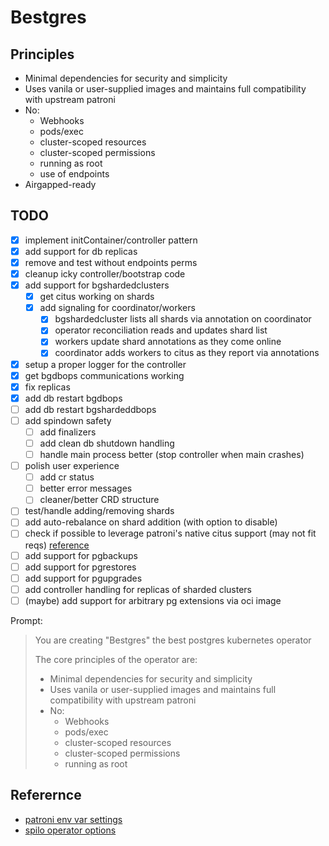 # Bestgres

## Principles

- Minimal dependencies for security and simplicity
- Uses vanila or user-supplied images and maintains full compatibility with upstream patroni
- No:
  - Webhooks
  - pods/exec
  - cluster-scoped resources
  - cluster-scoped permissions
  - running as root
  - use of endpoints
- Airgapped-ready

## TODO

- [x] implement initContainer/controller pattern
- [x] add support for db replicas
- [x] remove and test without endpoints perms
- [x] cleanup icky controller/bootstrap code
- [x] add support for bgshardedclusters
  - [x] get citus working on shards
  - [x] add signaling for coordinator/workers
    - [x] bgshardedcluster lists all shards via annotation on coordinator
    - [x] operator reconciliation reads and updates shard list
    - [x] workers update shard annotations as they come online
    - [x] coordinator adds workers to citus as they report via annotations
- [x] setup a proper logger for the controller
- [x] get bgdbops communications working
- [x] fix replicas
- [x] add db restart bgdbops
- [ ] add db restart bgshardeddbops
- [ ] add spindown safety
  - [ ] add finalizers
  - [ ] add clean db shutdown handling
  - [ ] handle main process better (stop controller when main crashes)
- [ ] polish user experience
  - [ ] add cr status
  - [ ] better error messages
  - [ ] cleaner/better CRD structure
- [ ] test/handle adding/removing shards
- [ ] add auto-rebalance on shard addition (with option to disable)
- [ ] check if possible to leverage patroni's native citus support (may not fit reqs) [reference](https://patroni.readthedocs.io/en/latest/ENVIRONMENT.html#citus)
- [ ] add support for pgbackups
- [ ] add support for pgrestores
- [ ] add support for pgupgrades
- [ ] add controller handling for replicas of sharded clusters
- [ ] (maybe) add support for arbitrary pg extensions via oci image

Prompt:

> You are creating "Bestgres" the best postgres kubernetes operator
>
> The core principles of the operator are:
>
> - Minimal dependencies for security and simplicity
> - Uses vanila or user-supplied images and maintains full compatibility with upstream patroni
> - No:
>   - Webhooks
>   - pods/exec
>   - cluster-scoped resources
>   - cluster-scoped permissions
>   - running as root

<!-- >   - use of endpoints -->


## Referernce

- [patroni env var settings](https://patroni.readthedocs.io/en/latest/ENVIRONMENT.html#kubernetes)
- [spilo operator options](https://postgres-operator.readthedocs.io/en/latest/reference/operator_parameters/)

